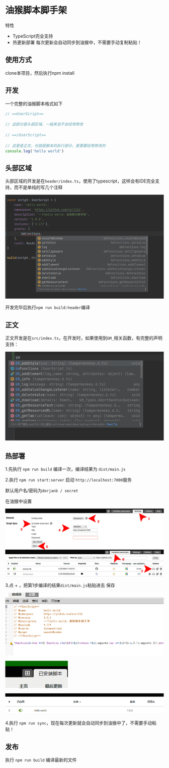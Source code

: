 # 油猴脚本脚手架 

特性
- TypeScript完全支持
- 热更新部署 每次更新会自动同步到油猴中，不需要手动复制粘贴！


## 使用方式

clone本项目，然后执行npm install

## 开发

一个完整的油猴脚本格式如下

```javascript
// ==UserScript==

// 这部分是头部区域，一般来说不会经常修改

// ==/UserScript==

// 这里是正文，也就是脚本的执行部分，是需要经常修改的
console.log('hello world')
```

## 头部区域

头部区域的开发是在`header/index.ts`，使用了typescript，这样会有IDE完全支持，而不是单纯的写几个注释

![img](.github/img_1.png)


开发完毕后执行`npm run build:header`编译

## 正文

正文开发是在`src/index.ts`，在开发时，如果使用到`GM_`相关函数，有完整的声明支持：

![img](.github/img.png)


## 热部署

1.先执行 `npm run build` 编译一次，编译结果为 `dist/main.js`

2.执行 `npm run start:server` 启动 `http://localhost:7000`服务

默认用户名/密码为`derjanb / secret`

在油猴中设置

![img](.github/img_4.png)


3.点 + ，把第1步编译的结果`dist/main.js`粘贴进去 保存

![img](.github/img_5.png)

![img](.github/img_2.png)

![img](.github/img_3.png)

4.执行 `npm run sync`，现在每次更新就会自动同步到油猴中了，不需要手动粘贴！

## 发布

执行 `npm run build` 编译最新的文件
